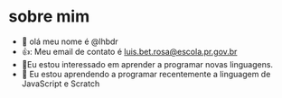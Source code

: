# sobre mim
 
- 👋 olá meu nome é @lhbdr
- 👍: Meu email de contato é luis.bet.rosa@escola.pr.gov.br
- 👀Eu estou interessado em aprender a programar novas linguagens.
- 🌱 Eu estou aprendendo a programar recentemente a linguagem de JavaScript e Scratch


